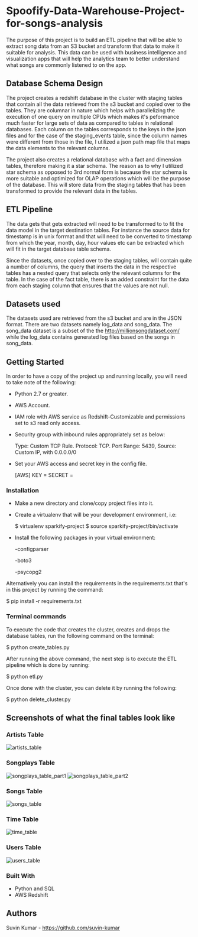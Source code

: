# Spoofify-Data-Warehouse-Project-for-songs-analysis

The purpose of this project is to build an ETL pipeline that will be able to extract song data from an S3 bucket and transform that data to make it suitable for analysis. This data can be used with business intelligence and visualization apps that will help the analytics team to better understand what songs are commonly listened to on the app.

## Database Schema Design

The project creates a redshift database in the cluster with staging tables that contain all the data retrieved from the s3 bucket and copied over to the tables. They are columnar in nature which helps with parallelizing the execution of one query on multiple CPUs which makes it's peformance much faster for large sets of data as compared to tables in relational databases. Each column on the tables corresponds to the keys in the json files and for the case of the staging_events table, since the column names were different from those in the file, I utilized a json path map file that maps the data elements to the relevant columns.

The project also creates a relational database with a fact and dimension tables, therefore making it a star schema. The reason as to why I utilized star schema as opposed to 3rd normal form is because the star schema is more suitable and optimized for OLAP operations which will be the purpose of the database. This will store data from the staging tables that has been transformed to provide the relevant data in the tables.

## ETL Pipeline

The data gets that gets extracted will need to be transformed to to fit the data model in the target destination tables. For instance the source data for timestamp is in unix forrmat and that will need to be converted to timestamp from which the year, month, day, hour values etc can be extracted which will fit in the target database table schema.

Since the datasets, once copied over to the staging tables, will contain quite a number of columns, the query that inserts the data in the respective tables has a nested query that selects only the relevant columns for the table. In the case of the fact table, there is an added constraint for the data from each staging column that ensures that the values are not null.

## Datasets used

The datasets used are retrieved from the s3 bucket and are in the JSON format. There are two datasets namely log_data and song_data. The song_data dataset is a subset of the the http://millionsongdataset.com/ while the log_data contains generated log files based on the songs in song_data.

## Getting Started

In order to have a copy of the project up and running locally, you will need to take note of the following:

- Python 2.7 or greater.

- AWS Account.

- IAM role with AWS service as Redshift-Customizable and permissions set to s3 read only access.

- Security group with inbound rules appropriately set as below:

  Type: Custom TCP Rule.
  Protocol: TCP.
  Port Range: 5439,
  Source: Custom IP, with 0.0.0.0/0

- Set your AWS access and secret key in the config file.

  [AWS]
  KEY =<your aws key>
  SECRET =<your aws secret>
   
### Installation
   
- Make a new directory and clone/copy project files into it.

- Create a virtualenv that will be your development environment, i.e:

  $ virtualenv sparkify-project
  $ source sparkify-project/bin/activate
   
- Install the following packages in your virtual environment:

   -configparser
  
   -boto3
  
   -psycopg2
   
Alternatively you can install the requirements in the requirements.txt that's in this project by running the command:

 $ pip install -r requirements.txt
   
### Terminal commands
   
To execute the code that creates the cluster, creates and drops the database tables, run the following command on the terminal:

 $ python create_tables.py
   
After running the above command, the next step is to execute the ETL pipeline which is done by running:

 $ python etl.py
   
Once done with the cluster, you can delete it by running the following:

 $ python delete_cluster.py
   
## Screenshots of what the final tables look like
   
### Artists Table
  
  ![artists_table](https://user-images.githubusercontent.com/96186386/158043854-70540ff9-26e9-4394-b18e-bfa5d1fa9d11.png)

  
### Songplays Table

   ![songplays_table_part1](https://user-images.githubusercontent.com/96186386/158043898-05296981-4789-4484-b32d-3f70a5e922c5.png)
   ![songplays_table_part2](https://user-images.githubusercontent.com/96186386/158043899-e1271d01-a7a8-451d-b3dc-2712b1884f3e.png)

  
### Songs Table
  
  ![songs_table](https://user-images.githubusercontent.com/96186386/158043886-3c7fad53-bff7-4b18-a68e-cc290afc3d18.png)

### Time Table
  
![time_table](https://user-images.githubusercontent.com/96186386/158043881-6133326b-aca8-40a1-b465-e41e198cd4f4.png)

### Users Table

![users_table](https://user-images.githubusercontent.com/96186386/158043878-1bc5c3a2-53e5-4b9d-a583-24610223ad0c.png)
  
### Built With
   
- Python and SQL
- AWS Redshift
   
## Authors
   
Suvin Kumar - https://github.com/suvin-kumar
